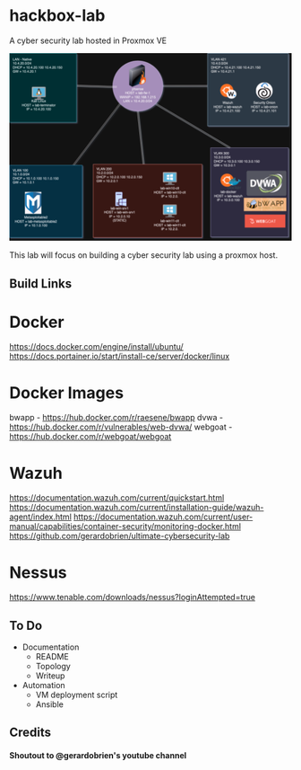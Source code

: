 # hackbox-lab

A cyber security lab hosted in Proxmox VE



![](hackbox-lab-topology.png)

This lab will focus on building a cyber security lab using a proxmox host.

## Build Links

# Docker

https://docs.docker.com/engine/install/ubuntu/
https://docs.portainer.io/start/install-ce/server/docker/linux

# Docker Images

bwapp - https://hub.docker.com/r/raesene/bwapp
dvwa - https://hub.docker.com/r/vulnerables/web-dvwa/
webgoat - https://hub.docker.com/r/webgoat/webgoat

# Wazuh

https://documentation.wazuh.com/current/quickstart.html
https://documentation.wazuh.com/current/installation-guide/wazuh-agent/index.html
https://documentation.wazuh.com/current/user-manual/capabilities/container-security/monitoring-docker.html
https://github.com/gerardobrien/ultimate-cybersecurity-lab

# Nessus
https://www.tenable.com/downloads/nessus?loginAttempted=true



## To Do
- Documentation
  - README
  - Topology
  - Writeup
- Automation
  - VM deployment script
  - Ansible

## Credits
#### Shoutout to @gerardobrien's youtube channel
